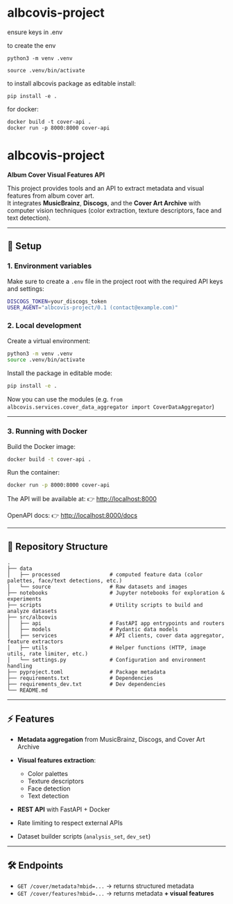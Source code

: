 # albcovis-project

ensure keys in .env

to create the env
```
python3 -m venv .venv
```

```
source .venv/bin/activate
```

to install albcovis package as editable install:
```
pip install -e .
```

for docker:
```
docker build -t cover-api .
docker run -p 8000:8000 cover-api
```


# albcovis-project

**Album Cover Visual Features API**  

This project provides tools and an API to extract metadata and visual features from album cover art.  
It integrates **MusicBrainz**, **Discogs**, and the **Cover Art Archive** with computer vision techniques (color extraction, texture descriptors, face and text detection).  

---

## 🚀 Setup

### 1. Environment variables
Make sure to create a `.env` file in the project root with the required API keys and settings:
```bash
DISCOGS_TOKEN=your_discogs_token
USER_AGENT="albcovis-project/0.1 (contact@example.com)"
````

### 2. Local development

Create a virtual environment:

```bash
python3 -m venv .venv
source .venv/bin/activate
```

Install the package in editable mode:

```bash
pip install -e .
```

Now you can use the modules (e.g. `from albcovis.services.cover_data_aggregator import CoverDataAggregator`)

---

### 3. Running with Docker

Build the Docker image:

```bash
docker build -t cover-api .
```

Run the container:

```bash
docker run -p 8000:8000 cover-api
```

The API will be available at:
👉 [http://localhost:8000](http://localhost:8000)

OpenAPI docs:
👉 [http://localhost:8000/docs](http://localhost:8000/docs)

---

## 📂 Repository Structure

```
.
├── data
│   ├── processed                # computed feature data (color palettes, face/text detections, etc.)
│   └── source                   # Raw datasets and images
├── notebooks                    # Jupyter notebooks for exploration & experiments
├── scripts                      # Utility scripts to build and analyze datasets
├── src/albcovis
│   ├── api                      # FastAPI app entrypoints and routers
│   ├── models                   # Pydantic data models
│   ├── services                 # API clients, cover data aggregator, feature extractors
│   ├── utils                    # Helper functions (HTTP, image utils, rate limiter, etc.)
│   └── settings.py              # Configuration and environment handling
├── pyproject.toml               # Package metadata
├── requirements.txt             # Dependencies
├── requirements_dev.txt         # Dev dependencies
└── README.md
```

---

## ⚡ Features

* **Metadata aggregation** from MusicBrainz, Discogs, and Cover Art Archive
* **Visual features extraction**:

  * Color palettes
  * Texture descriptors
  * Face detection
  * Text detection
* **REST API** with FastAPI + Docker
* Rate limiting to respect external APIs
* Dataset builder scripts (`analysis_set`, `dev_set`)

---

## 🛠️ Endpoints

* `GET /cover/metadata?mbid=...` → returns structured metadata
* `GET /cover/features?mbid=...` → returns metadata **+ visual features**
